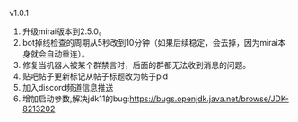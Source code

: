 v1.0.1
1. 升级mirai版本到2.5.0。
2. bot掉线检查的周期从5秒改到10分钟（如果后续稳定，会去掉，因为mirai本身就会自动重连）。
3. 修复当机器人被某个群禁言时，后面的群都无法收到消息的问题。
4. 贴吧帖子更新标记从帖子标题改为帖子pid
5. 加入discord频道信息推送
6. 增加启动参数,解决jdk11的bug:https://bugs.openjdk.java.net/browse/JDK-8213202
